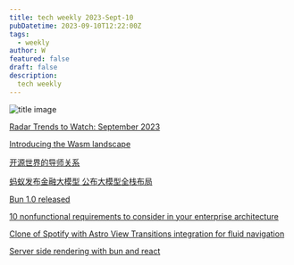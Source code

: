 ```yaml
---
title: tech weekly 2023-Sept-10
pubDatetime: 2023-09-10T12:22:00Z
tags:
  - weekly
author: W
featured: false
draft: false
description:
  tech weekly
---
```


![title image](https://plus.unsplash.com/premium_photo-1670060949801-481ee30a9f7b?ixlib=rb-4.0.3&ixid=M3wxMjA3fDB8MHxwaG90by1wYWdlfHx8fGVufDB8fHx8fA%3D%3D&auto=format&fit=crop&w=2669&q=80)

[Radar Trends to Watch: September 2023](https://www.oreilly.com/radar/radar-trends-to-watch-september-2023/)

[Introducing the Wasm landscape](https://www.cncf.io/blog/2023/09/06/introducing-the-wasm-landscape/)

[开源世界的导师关系](https://github.com/OpenEvangel/openevangel.github.io/blob/main/yidaoshi/mentorship-in-open-source/content.md)

[蚂蚁发布金融大模型 公布大模型全栈布局](https://www.infoq.cn/article/jyFfApepG35Agpi6l3hv)

[Bun 1.0 released](https://bun.sh/blog/bun-v1.0)

[10 nonfunctional requirements to consider in your enterprise architecture](https://www.redhat.com/architect/nonfunctional-requirements-architecture)

[Clone of Spotify with Astro View Transitions integration for fluid navigation](https://github.com/igorm84/spotify-astro-transitions)

[Server side rendering with bun and react](https://alexkates.dev/server-side-rendering-ssr-with-bun-and-react)

[]()

[]()